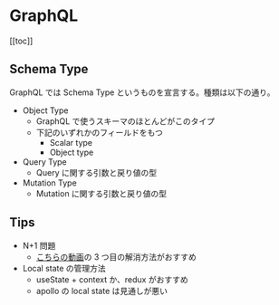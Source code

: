 # GraphQL

[[toc]]

## Schema Type

GraphQL では Schema Type というものを宣言する。種類は以下の通り。

- Object Type
  - GraphQL で使うスキーマのほとんどがこのタイプ
  - 下記のいずれかのフィールドをもつ
    - Scalar type
    - Object type
- Query Type
  - Query に関する引数と戻り値の型
- Mutation Type
  - Mutation に関する引数と戻り値の型

## Tips

- N+1 問題
  - [こちらの動画](https://www.youtube.com/watch?v=uCbFMZYQbxE)の 3 つ目の解消方法がおすすめ
- Local state の管理方法
  - useState + context か、redux がおすすめ
  - apollo の local state は見通しが悪い
